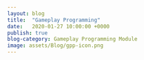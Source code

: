 ```yaml
---
layout: blog
title:  "Gameplay Programming"
date:   2020-01-27 10:00:00 +0000
publish: true
blog-category: Gameplay Programming Module
image: assets/Blog/gpp-icon.png
---
```

